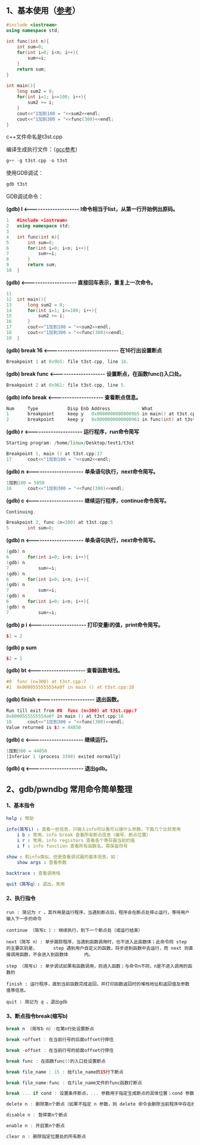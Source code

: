 


## 1、基本使用（[参考](https://blog.csdn.net/haoel/article/details/2879)）

```c++
#include <iostream>
using namespace std;
 
int func(int n){
	int sum=0;
	for(int i=0; i<n; i++){
		sum+=i;
	}
	return sum;
}
 
int main(){
	long sum2 = 0;
	for(int i=1; i<=100; i++){
		sum2 += i;
	}
	cout<<"1加到100 = "<<sum2<<endl;
	cout<<"1加到300 = "<<func(300)<<endl;
}
```

c++文件命名是t3st.cpp

编译生成执行文件：（[gcc参考](https://www.runoob.com/w3cnote/gcc-parameter-detail.html)）

```c
g++ -g t3st.cpp -o t3st
```

使用GDB调试：

```c
gdb t3st
```

GDB调试命令：

**(gdb) l <-------------------- l命令相当于list，从第一行开始例出原码。**

```c++
1	#include <iostream>
2	using namespace std;
3	 
4	int func(int n){
5		int sum=0;
6		for(int i=0; i<n; i++){
7			sum+=i;
8		}
9		return sum;
10	}

```

**(gdb) <-------------------- 直接回车表示，重复上一次命令。**

```c++
11	 
12	int main(){
13		long sum2 = 0;
14		for(int i=1; i<=100; i++){
15			sum2 += i;
16		}
17		cout<<"1加到100 = "<<sum2<<endl;
18		cout<<"1加到300 = "<<func(300)<<endl;
19	}

```

**(gdb) break 16 <---------------------------- 在16行出设置断点**

```c++
Breakpoint 1 at 0x9b5: file t3st.cpp, line 16.
```

**(gdb) break func <-------------------- 设置断点，在函数func()入口处。**

```c++
Breakpoint 2 at 0x961: file t3st.cpp, line 5.
```

**(gdb) info break <-------------------- 查看断点信息。**

```c++
Num     Type           Disp Enb Address            What
1       breakpoint     keep y   0x00000000000009b5 in main() at t3st.cpp:16
2       breakpoint     keep y   0x0000000000000961 in func(int) at t3st.cpp:5
```

**(gdb) r <--------------------- 运行程序，run命令简写**

```c++
Starting program: /home/linux/Desktop/test1/t3st 

Breakpoint 1, main () at t3st.cpp:17
17		cout<<"1加到100 = "<<sum2<<endl;
```

**(gdb) n <--------------------- 单条语句执行，next命令简写。**

```c++
1加到100 = 5050
18		cout<<"1加到300 = "<<func(300)<<endl;
```

**(gdb) c <--------------------- 继续运行程序，continue命令简写。**

```c++
Continuing.

Breakpoint 2, func (n=300) at t3st.cpp:5
5		int sum=0;
```

**(gdb) n <--------------------- 单条语句执行，next命令简写。**

```c++
(gdb) n
6		for(int i=0; i<n; i++){
(gdb) n
7			sum+=i;
(gdb) n
6		for(int i=0; i<n; i++){
(gdb) n
7			sum+=i;
(gdb) n
6		for(int i=0; i<n; i++){
(gdb) n
7			sum+=i;
```

**(gdb) p i <--------------------- 打印变量i的值，print命令简写。**

```c++
$1 = 2
```

**(gdb) p sum**

```c++
$2 = 1
```

**(gdb) bt <--------------------- 查看函数堆栈。**

```c++
#0  func (n=300) at t3st.cpp:7
#1  0x0000555555554a0f in main () at t3st.cpp:18
```

**(gdb) finish <--------------------- 退出函数。**

```c++
Run till exit from #0  func (n=300) at t3st.cpp:7
0x0000555555554a0f in main () at t3st.cpp:18
18		cout<<"1加到300 = "<<func(300)<<endl;
Value returned is $3 = 44850
```

**(gdb) c <--------------------- 继续运行。**

```c++
1加到300 = 44850
[Inferior 1 (process 3398) exited normally]
```

**(gdb) q <--------------------- 退出gdb。**

## 2、gdb/pwndbg 常用命令简单整理

#### 1、基本指令

```yaml
help : 帮助

info(简写i) : 查看一些信息，只输入info可以看可以接什么参数，下面几个比较常用
	i b : 常用，info break 查看所有断点信息（编号、断点位置）
	i r : 常用，info registers 查看各个寄存器当前的值
	i f : info function 查看所有函数名，需保留符号
	
show : 和info类似，但是查看调试器的基本信息，如：
	show args : 查看参数

backtrace : 查看调用栈

quit（简写q）: 退出，常用
```

#### 2、执行指令

```vbnet
run : 简记为 r ，其作用是运行程序，当遇到断点后，程序会在断点处停止运行，等待用户输入下一步的命令

continue （简写c ）: 继续执行，到下一个断点处（或运行结束）

next（简写 n）: 单步跟踪程序，当遇到函数调用时，也不进入此函数体；此命令同 step 的主要区别是，		step 遇到用户自定义的函数，将步进到函数中去运行，而 next 则直接调用函数，不会进入到函数体		内。

step （简写s）: 单步调试如果有函数调用，则进入函数；与命令n不同，n是不进入调用的函数的

finish : 运行程序，直到当前函数完成返回，并打印函数返回时的堆栈地址和返回值及参数值等信息。

quit : 简记为 q ，退出gdb
```

#### 3、断点指令break(缩写b)

```kotlin
break n （简写b n）:在第n行处设置断点

break +offset : 在当前行号的后面offset行停住

break -offset : 在当前行号的前面offset行停住

break func : 在函数func()的入口处设置断点

break file_name : 15 : 给file_name的15行下断点

break file_name:func : 在file_name文件的func函数打断点

break ... if cond : 设置条件断点，... 参数用于指定生成断点的具体位置；cond 参数用于代指某个表达式。

delete n : 删除第n个断点（如果不指定 n 参数，则 delete 命令会删除当前程序中存在的所有断点。）

disable n : 暂停第n个断点

enable n : 开启第n个断点

clear n : 删除指定位置处的所有断点
```